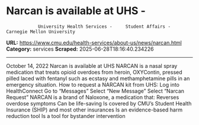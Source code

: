 # Narcan is available at UHS - 
                University Health Services -     Student Affairs - Carnegie Mellon University

**URL:** https://www.cmu.edu/health-services/about-us/news/narcan.html
**Category:** services
**Scraped:** 2025-06-28T18:16:40.234226


---

October 14, 2022
Narcan is available at UHS
NARCAN is a nasal spray medication that treats opioid overdoes from heroin, OXYContin, pressed pilled laced with fentanyl such as ecstasy and methamphetamine pills in an emergency situation.
How to request a NARCAN kit from UHS:
Log into
HealthConnect
Go to “Messages”
Select “New Message”
Select “Narcan Request”
NARCAN is a brand of Naloxone, a medication that:
Reverses overdose symptoms
Can be life-saving
Is covered by CMU’s Student Health Insurance (SHIP) and most other insurances
Is an evidence-based harm reduction tool
Is a tool for bystander intervention